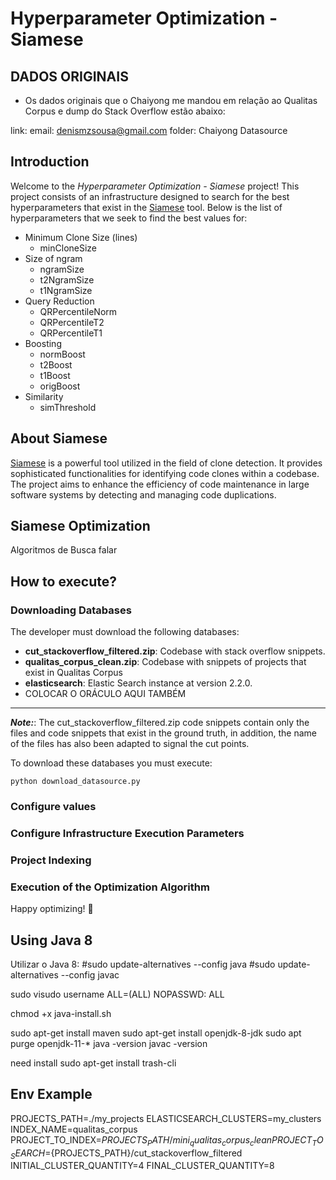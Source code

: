 # Hyperparameter Optimization - Siamese

## DADOS ORIGINAIS
- Os dados originais que o Chaiyong me mandou em relação ao
Qualitas Corpus e dump do Stack Overflow estão abaixo:

link:
email: denismzsousa@gmail.com
folder: Chaiyong Datasource


## Introduction
Welcome to the *Hyperparameter Optimization - Siamese* project! This project consists of an infrastructure designed to search for the best hyperparameters that exist in the [Siamese](https://github.com/UCL-CREST/Siamese) tool. Below is the list of hyperparameters that we seek to find the best values for:

- Minimum Clone Size (lines)
    - minCloneSize
- Size of ngram
    - ngramSize
    - t2NgramSize
    - t1NgramSize
- Query Reduction
    - QRPercentileNorm
    - QRPercentileT2
    - QRPercentileT1
- Boosting
    - normBoost
    - t2Boost
    - t1Boost
    - origBoost
- Similarity
    - simThreshold

## About Siamese
[Siamese](https://github.com/UCL-CREST/Siamese) is a powerful tool utilized in the field of clone detection. It provides sophisticated functionalities for identifying code clones within a codebase. The project aims to enhance the efficiency of code maintenance in large software systems by detecting and managing code duplications.

## Siamese Optimization

Algoritmos de Busca falar

## How to execute?
### Downloading Databases

The developer must download the following databases:

- **cut_stackoverflow_filtered.zip**: Codebase with stack overflow snippets.
- **qualitas_corpus_clean.zip**: Codebase with snippets of projects that exist in Qualitas Corpus
- **elasticsearch**: Elastic Search instance at version 2.2.0.
- COLOCAR O ORÁCULO AQUI TAMBÉM

---
**_Note:_**: The cut_stackoverflow_filtered.zip code snippets contain only the files and code snippets that exist in the ground truth, in addition, the name of the files has also been adapted to signal the cut points.

To download these databases you must execute:

```
python download_datasource.py
```

### Configure values

### Configure Infrastructure Execution Parameters

### Project Indexing

### Execution of the Optimization Algorithm

Happy optimizing! 🚀

## Using Java 8

Utilizar o Java 8:
#sudo update-alternatives --config java
#sudo update-alternatives --config javac

sudo visudo
username ALL=(ALL) NOPASSWD: ALL

chmod +x java-install.sh

sudo apt-get install maven
sudo apt-get install openjdk-8-jdk
sudo apt purge openjdk-11-*
java -version
javac -version

need install
sudo apt-get install trash-cli

## Env Example
PROJECTS_PATH=./my_projects
ELASTICSEARCH_CLUSTERS=my_clusters
INDEX_NAME=qualitas_corpus
PROJECT_TO_INDEX=${PROJECTS_PATH}/mini_qualitas_corpus_clean
PROJECT_TO_SEARCH=${PROJECTS_PATH}/cut_stackoverflow_filtered
INITIAL_CLUSTER_QUANTITY=4
FINAL_CLUSTER_QUANTITY=8